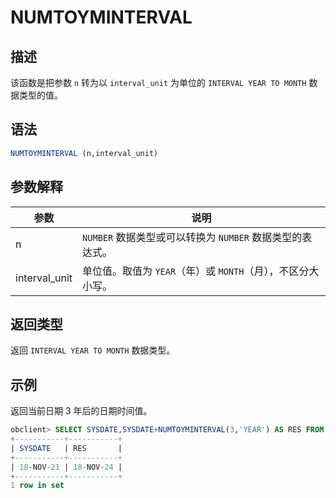 NUMTOYMINTERVAL 
====================================



描述 
-----------------------

该函数是把参数 `n` 转为以 `interval_unit` 为单位的 `INTERVAL YEAR TO MONTH` 数据类型的值。

语法 
-----------------------

```sql
NUMTOYMINTERVAL (n,interval_unit)
```



参数解释 
-------------------------



|      参数       |                   说明                   |
|---------------|----------------------------------------|
| n             | `NUMBER` 数据类型或可以转换为 `NUMBER` 数据类型的表达式。 |
| interval_unit | 单位值。取值为 `YEAR`（年）或 `MONTH`（月），不区分大小写。  |



返回类型 
-------------------------

返回 `INTERVAL YEAR TO MONTH` 数据类型。

示例 
-----------------------

返回当前日期 3 年后的日期时间值。

```sql
obclient> SELECT SYSDATE,SYSDATE+NUMTOYMINTERVAL(3,'YEAR') AS RES FROM DUAL;
+-----------+-----------+
| SYSDATE   | RES       |
+-----------+-----------+
| 18-NOV-21 | 18-NOV-24 |
+-----------+-----------+
1 row in set
```


